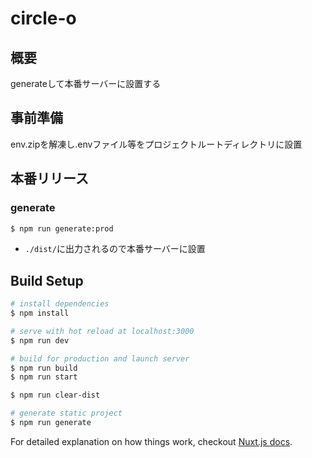 # circle-o

## 概要

generateして本番サーバーに設置する

## 事前準備
env.zipを解凍し.envファイル等をプロジェクトルートディレクトリに設置

## 本番リリース

### generate

```bash
$ npm run generate:prod
```

- `./dist/`に出力されるので本番サーバーに設置

## Build Setup

``` bash
# install dependencies
$ npm install

# serve with hot reload at localhost:3000
$ npm run dev

# build for production and launch server
$ npm run build
$ npm run start

$ npm run clear-dist

# generate static project
$ npm run generate

```

For detailed explanation on how things work, checkout [Nuxt.js docs](https://nuxtjs.org).

